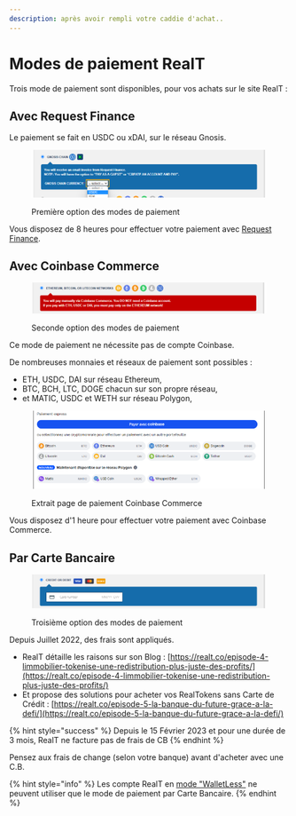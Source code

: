 ```yaml
---
description: après avoir rempli votre caddie d'achat..
---
```


# Modes de paiement RealT

Trois mode de paiement sont disponibles, pour vos achats sur le site RealT :

## Avec Request Finance&#x20;

Le paiement se fait en USDC ou xDAI, sur le réseau Gnosis.

<figure><img src="../../../.gitbook/assets/image (84).png" alt=""><figcaption><p>Première option des modes de paiement</p></figcaption></figure>

Vous disposez de 8 heures pour effectuer votre paiement avec [Request Finance](paiement-avec-request-finance.md).

## Avec Coinbase Commerce

<figure><img src="../../../.gitbook/assets/image (72).png" alt=""><figcaption><p>Seconde option des modes de paiement</p></figcaption></figure>

Ce mode de paiement ne nécessite pas de compte Coinbase.&#x20;

De nombreuses monnaies et réseaux de paiement sont possibles :&#x20;

* ETH, USDC, DAI sur réseau Ethereum,
* BTC, BCH, LTC, DOGE chacun sur son propre réseau,
* et MATIC, USDC et WETH sur réseau Polygon,

<figure><img src="../../../.gitbook/assets/image (9) (1).png" alt=""><figcaption><p>Extrait page de paiement Coinbase Commerce</p></figcaption></figure>

Vous disposez d'1 heure pour effectuer votre paiement avec Coinbase Commerce.

## Par Carte Bancaire

<figure><img src="../../../.gitbook/assets/image (15).png" alt=""><figcaption><p>Troisième option des modes de paiement</p></figcaption></figure>

Depuis Juillet 2022, des frais sont appliqués.&#x20;

* RealT détaille les raisons sur son Blog : [https://realt.co/episode-4-limmobilier-tokenise-une-redistribution-plus-juste-des-profits/](https://realt.co/episode-4-limmobilier-tokenise-une-redistribution-plus-juste-des-profits/)
* Et propose des solutions pour acheter vos RealTokens sans Carte de Crédit : [https://realt.co/episode-5-la-banque-du-future-grace-a-la-defi/](https://realt.co/episode-5-la-banque-du-future-grace-a-la-defi/)

{% hint style="success" %}
Depuis le 15 Février 2023 et pour une durée de 3 mois, RealT ne facture pas de frais de CB&#x20;
{% endhint %}

Pensez aux frais de change (selon votre banque) avant d'acheter avec une C.B.

{% hint style="info" %}
Les compte RealT en [mode "WalletLess"](../walletless.md) ne peuvent utiliser que le mode de paiement par Carte Bancaire.
{% endhint %}
